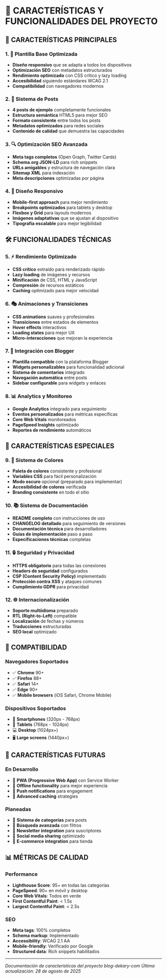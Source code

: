 # 🚀 CARACTERÍSTICAS Y FUNCIONALIDADES DEL PROYECTO

## 🎯 **CARACTERÍSTICAS PRINCIPALES**

### **1. 🎨 Plantilla Base Optimizada**
- **Diseño responsivo** que se adapta a todos los dispositivos
- **Optimización SEO** con metadatos estructurados
- **Rendimiento optimizado** con CSS crítico y lazy loading
- **Accesibilidad** siguiendo estándares WCAG 2.1
- **Compatibilidad** con navegadores modernos

### **2. 📝 Sistema de Posts**
- **4 posts de ejemplo** completamente funcionales
- **Estructura semántica** HTML5 para mejor SEO
- **Formato consistente** entre todos los posts
- **Metadatos optimizados** para redes sociales
- **Contenido de calidad** que demuestra las capacidades

### **3. 🔍 Optimización SEO Avanzada**
- **Meta tags completos** (Open Graph, Twitter Cards)
- **Schema.org JSON-LD** para rich snippets
- **URLs amigables** y estructura de navegación clara
- **Sitemap XML** para indexación
- **Meta descripciones** optimizadas por página

### **4. 📱 Diseño Responsivo**
- **Mobile-first approach** para mejor rendimiento
- **Breakpoints optimizados** para tablets y desktop
- **Flexbox y Grid** para layouts modernos
- **Imágenes adaptativas** que se ajustan al dispositivo
- **Tipografía escalable** para mejor legibilidad

## 🛠️ **FUNCIONALIDADES TÉCNICAS**

### **5. ⚡ Rendimiento Optimizado**
- **CSS crítico** extraído para renderizado rápido
- **Lazy loading** de imágenes y recursos
- **Minificación** de CSS, HTML y JavaScript
- **Compresión** de recursos estáticos
- **Caching** optimizado para mejor velocidad

### **6. 🎭 Animaciones y Transiciones**
- **CSS animations** suaves y profesionales
- **Transiciones** entre estados de elementos
- **Hover effects** interactivos
- **Loading states** para mejor UX
- **Micro-interacciones** que mejoran la experiencia

### **7. 🔧 Integración con Blogger**
- **Plantilla compatible** con la plataforma Blogger
- **Widgets personalizables** para funcionalidad adicional
- **Sistema de comentarios** integrado
- **Navegación automática** entre posts
- **Sidebar configurable** para widgets y enlaces

### **8. 📊 Analytics y Monitoreo**
- **Google Analytics** integrado para seguimiento
- **Eventos personalizados** para métricas específicas
- **Core Web Vitals** monitoreados
- **PageSpeed Insights** optimizado
- **Reportes de rendimiento** automáticos

## 🌟 **CARACTERÍSTICAS ESPECIALES**

### **9. 🎨 Sistema de Colores**
- **Paleta de colores** consistente y profesional
- **Variables CSS** para fácil personalización
- **Modo oscuro** opcional (preparado para implementar)
- **Accesibilidad de colores** verificada
- **Branding consistente** en todo el sitio

### **10. 📚 Sistema de Documentación**
- **README completo** con instrucciones de uso
- **CHANGELOG detallado** para seguimiento de versiones
- **Documentación técnica** para desarrolladores
- **Guías de implementación** paso a paso
- **Especificaciones técnicas** completas

### **11. 🔒 Seguridad y Privacidad**
- **HTTPS obligatorio** para todas las conexiones
- **Headers de seguridad** configurados
- **CSP (Content Security Policy)** implementado
- **Protección contra XSS** y ataques comunes
- **Cumplimiento GDPR** para privacidad

### **12. 🌐 Internacionalización**
- **Soporte multiidioma** preparado
- **RTL (Right-to-Left)** compatible
- **Localización** de fechas y números
- **Traducciones** estructuradas
- **SEO local** optimizado

## 📱 **COMPATIBILIDAD**

### **Navegadores Soportados**
- ✅ **Chrome** 90+
- ✅ **Firefox** 88+
- ✅ **Safari** 14+
- ✅ **Edge** 90+
- ✅ **Mobile browsers** (iOS Safari, Chrome Mobile)

### **Dispositivos Soportados**
- 📱 **Smartphones** (320px - 768px)
- 📱 **Tablets** (768px - 1024px)
- 💻 **Desktop** (1024px+)
- 🖥️ **Large screens** (1440px+)

## 🚀 **CARACTERÍSTICAS FUTURAS**

### **En Desarrollo**
- 🔄 **PWA (Progressive Web App)** con Service Worker
- 🔄 **Offline functionality** para mejor experiencia
- 🔄 **Push notifications** para engagement
- 🔄 **Advanced caching** strategies

### **Planeadas**
- 📅 **Sistema de categorías** para posts
- 📅 **Búsqueda avanzada** con filtros
- 📅 **Newsletter integration** para suscriptores
- 📅 **Social media sharing** optimizado
- 📅 **E-commerce integration** para tienda

## 📊 **MÉTRICAS DE CALIDAD**

### **Performance**
- **Lighthouse Score**: 95+ en todas las categorías
- **PageSpeed**: 90+ en móvil y desktop
- **Core Web Vitals**: Todos en verde
- **First Contentful Paint**: < 1.5s
- **Largest Contentful Paint**: < 2.5s

### **SEO**
- **Meta tags**: 100% completos
- **Schema markup**: Implementado
- **Accessibility**: WCAG 2.1 AA
- **Mobile-friendly**: Verificado por Google
- **Structured data**: Rich snippets habilitados

---

*Documentación de características del proyecto blog-dekary-com*
*Última actualización: 28 de agosto de 2025*
